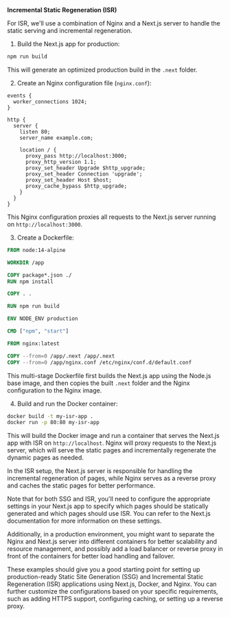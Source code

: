 **Incremental Static Regeneration (ISR)**

For ISR, we'll use a combination of Nginx and a Next.js server to handle the static serving and incremental regeneration.

1. Build the Next.js app for production:

```bash
npm run build
```

This will generate an optimized production build in the `.next` folder.

2. Create an Nginx configuration file (`nginx.conf`):

```nginx
events {
  worker_connections 1024;
}

http {
  server {
    listen 80;
    server_name example.com;

    location / {
      proxy_pass http://localhost:3000;
      proxy_http_version 1.1;
      proxy_set_header Upgrade $http_upgrade;
      proxy_set_header Connection 'upgrade';
      proxy_set_header Host $host;
      proxy_cache_bypass $http_upgrade;
    }
  }
}
```

This Nginx configuration proxies all requests to the Next.js server running on `http://localhost:3000`.

3. Create a Dockerfile:

```dockerfile
FROM node:14-alpine

WORKDIR /app

COPY package*.json ./
RUN npm install

COPY . .

RUN npm run build

ENV NODE_ENV production

CMD ["npm", "start"]

FROM nginx:latest

COPY --from=0 /app/.next /app/.next
COPY --from=0 /app/nginx.conf /etc/nginx/conf.d/default.conf
```

This multi-stage Dockerfile first builds the Next.js app using the Node.js base image, and then copies the built `.next` folder and the Nginx configuration to the Nginx image.

4. Build and run the Docker container:

```bash
docker build -t my-isr-app .
docker run -p 80:80 my-isr-app
```

This will build the Docker image and run a container that serves the Next.js app with ISR on `http://localhost`. Nginx will proxy requests to the Next.js server, which will serve the static pages and incrementally regenerate the dynamic pages as needed.

In the ISR setup, the Next.js server is responsible for handling the incremental regeneration of pages, while Nginx serves as a reverse proxy and caches the static pages for better performance.

Note that for both SSG and ISR, you'll need to configure the appropriate settings in your Next.js app to specify which pages should be statically generated and which pages should use ISR. You can refer to the Next.js documentation for more information on these settings.

Additionally, in a production environment, you might want to separate the Nginx and Next.js server into different containers for better scalability and resource management, and possibly add a load balancer or reverse proxy in front of the containers for better load handling and failover.

These examples should give you a good starting point for setting up production-ready Static Site Generation (SSG) and Incremental Static Regeneration (ISR) applications using Next.js, Docker, and Nginx. You can further customize the configurations based on your specific requirements, such as adding HTTPS support, configuring caching, or setting up a reverse proxy.